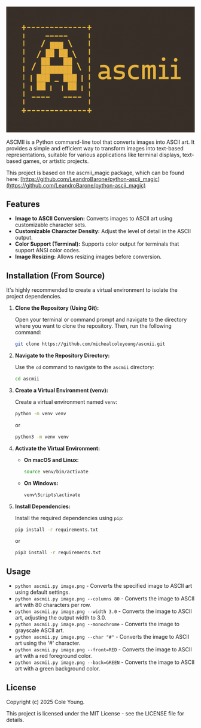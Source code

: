 ![ASCMII](images/ascmii_logo.png)

ASCMII is a Python command-line tool that converts images into ASCII art. It provides a simple and efficient way to transform images into text-based representations, suitable for various applications like terminal displays, text-based games, or artistic projects.

This project is based on the ascmii_magic package, which can be found here: [https://github.com/LeandroBarone/python-ascii_magic](https://github.com/LeandroBarone/python-ascii_magic)

## Features

* **Image to ASCII Conversion:** Converts images to ASCII art using customizable character sets.
* **Customizable Character Density:** Adjust the level of detail in the ASCII output.
* **Color Support (Terminal):** Supports color output for terminals that support ANSI color codes.
* **Image Resizing:** Allows resizing images before conversion.

## Installation (From Source)

It's highly recommended to create a virtual environment to isolate the project dependencies.

1.  **Clone the Repository (Using Git):**

    Open your terminal or command prompt and navigate to the directory where you want to clone the repository. Then, run the following command:

    ```bash
    git clone https://github.com/michealcoleyoung/ascmii.git
    ```

2.  **Navigate to the Repository Directory:**

    Use the `cd` command to navigate to the `ascmii` directory:

    ```bash
    cd ascmii
    ```

3.  **Create a Virtual Environment (venv):**

    Create a virtual environment named `venv`:

    ```bash
    python -m venv venv
    ```

    or

    ```bash
    python3 -m venv venv
    ```

4.  **Activate the Virtual Environment:**

    * **On macOS and Linux:**

        ```bash
        source venv/bin/activate
        ```

    * **On Windows:**

        ```bash
        venv\Scripts\activate
        ```

5.  **Install Dependencies:**

    Install the required dependencies using `pip`:

    ```bash
    pip install -r requirements.txt
    ```

    or

    ```bash
    pip3 install -r requirements.txt
    ```

## Usage

* `python ascmii.py image.png` - Converts the specified image to ASCII art using default settings.
* `python ascmii.py image.png --columns 80` - Converts the image to ASCII art with 80 characters per row.
* `python ascmii.py image.png --width 3.0` - Converts the image to ASCII art, adjusting the output width to 3.0.
* `python ascmii.py image.png --monochrome` - Converts the image to grayscale ASCII art.
* `python ascmii.py image.png --char "#"` - Converts the image to ASCII art using the '#' character.
* `python ascmii.py image.png --front=RED` - Converts the image to ASCII art with a red foreground color.
* `python ascmii.py image.png --back=GREEN` - Converts the image to ASCII art with a green background color.

## License

Copyright (c) 2025 Cole Young.

This project is licensed under the MIT License - see the LICENSE file for details.
